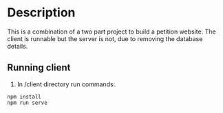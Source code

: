 # Description

This is a combination of a two part project to build a petition website. The client is runnable but the server is not, due to removing the database details.

## Running client

1. In /client directory run commands:
```
npm install
npm run serve
```